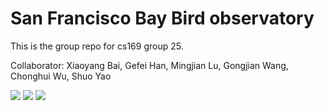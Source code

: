 # San Francisco Bay Bird observatory
This is the group repo for cs169 group 25.

Collaborator:
Xiaoyang Bai, Gefei Han, Mingjian Lu, Gongjian Wang, Chonghui Wu, Shuo Yao


<a href="https://codeclimate.com/github/rails/rails"><img src="https://codeclimate.com/github/rails/rails/badges/gpa.svg" /></a>
<a href="https://codeclimate.com/github/rails/rails/coverage"><img src="https://codeclimate.com/github/rails/rails/badges/coverage.svg" /></a>
<a href="https://codeclimate.com/github/rails/rails"><img src="https://codeclimate.com/github/rails/rails/badges/issue_count.svg" /></a>


